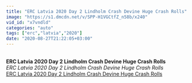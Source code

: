 ```yaml
---
title: "ERC Latvia 2020 Day 2 Lindholm Crash Devine Huge Crash Rolls"
image: "https://s1.dmcdn.net/v/SPP-H1VGCtfZ_n58b/x240"
vid_id: "x7vndld"
categories: "auto"
tags: ["erc","latvia","2020"]
date: "2020-08-27T21:22:05+03:00"
---
```

<br><b>ERC Latvia 2020 Day 2 Lindholm Crash Devine Huge Crash Rolls</b><br> <i>ERC Latvia 2020 Day 2 Lindholm Crash Devine Huge Crash Rolls</i><br> <u>ERC Latvia 2020 Day 2 Lindholm Crash Devine Huge Crash Rolls</u>
